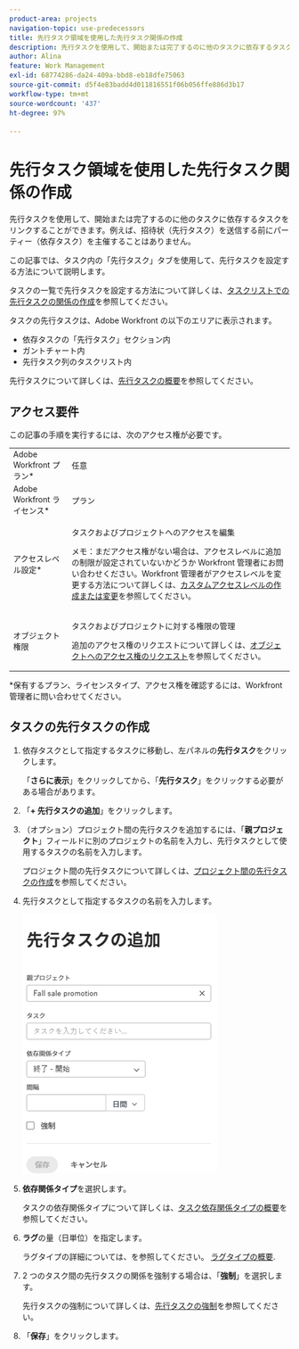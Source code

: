 ```yaml
---
product-area: projects
navigation-topic: use-predecessors
title: 先行タスク領域を使用した先行タスク関係の作成
description: 先行タスクを使用して、開始または完了するのに他のタスクに依存するタスクをリンクすることができます。例えば、招待状（先行タスク）を送信する前にパーティー（依存タスク）を主催することはありません。
author: Alina
feature: Work Management
exl-id: 68774286-da24-409a-bbd8-eb18dfe75063
source-git-commit: d5f4e83badd4d011816551f06b056ffe886d3b17
workflow-type: tm+mt
source-wordcount: '437'
ht-degree: 97%

---
```


# 先行タスク領域を使用した先行タスク関係の作成

先行タスクを使用して、開始または完了するのに他のタスクに依存するタスクをリンクすることができます。例えば、招待状（先行タスク）を送信する前にパーティー（依存タスク）を主催することはありません。

この記事では、タスク内の「先行タスク」タブを使用して、先行タスクを設定する方法について説明します。

タスクの一覧で先行タスクを設定する方法について詳しくは、[タスクリストでの先行タスクの関係の作成](../../../manage-work/tasks/use-prdcssrs/create-predecessors-on-task-list.md)を参照してください。

タスクの先行タスクは、Adobe Workfront の以下のエリアに表示されます。

* 依存タスクの「先行タスク」セクション内
* ガントチャート内
* 先行タスク列のタスクリスト内

先行タスクについて詳しくは、[先行タスクの概要](../../../manage-work/tasks/use-prdcssrs/predecessors-overview.md)を参照してください。

## アクセス要件

この記事の手順を実行するには、次のアクセス権が必要です。

<table style="table-layout:auto"> 
 <col> 
 <col> 
 <tbody> 
  <tr> 
   <td role="rowheader">Adobe Workfront プラン*</td> 
   <td> <p>任意</p> </td> 
  </tr> 
  <tr> 
   <td role="rowheader">Adobe Workfront ライセンス*</td> 
   <td> <p>プラン </p> </td> 
  </tr> 
  <tr> 
   <td role="rowheader">アクセスレベル設定*</td> 
   <td> <p>タスクおよびプロジェクトへのアクセスを編集</p> <p>メモ：まだアクセス権がない場合は、アクセスレベルに追加の制限が設定されていないかどうか Workfront 管理者にお問い合わせください。Workfront 管理者がアクセスレベルを変更する方法について詳しくは、<a href="../../../administration-and-setup/add-users/configure-and-grant-access/create-modify-access-levels.md" class="MCXref xref">カスタムアクセスレベルの作成または変更</a>を参照してください。</p> </td> 
  </tr> 
  <tr> 
   <td role="rowheader">オブジェクト権限</td> 
   <td> <p>タスクおよびプロジェクトに対する権限の管理</p> <p>追加のアクセス権のリクエストについて詳しくは、<a href="../../../workfront-basics/grant-and-request-access-to-objects/request-access.md" class="MCXref xref">オブジェクトへのアクセス権のリクエスト</a>を参照してください。</p> </td> 
  </tr> 
 </tbody> 
</table>

&#42;保有するプラン、ライセンスタイプ、アクセス権を確認するには、Workfront 管理者に問い合わせてください。

## タスクの先行タスクの作成

1. 依存タスクとして指定するタスクに移動し、左パネルの&#x200B;**先行タスク**&#x200B;をクリックします。

   「**さらに表示**」をクリックしてから、「**先行タスク**」をクリックする必要がある場合があります。

1. 「**+ 先行タスクの追加**」をクリックします。
1. （オプション）プロジェクト間の先行タスクを追加するには、「**親プロジェクト**」フィールドに別のプロジェクトの名前を入力し、先行タスクとして使用するタスクの名前を入力します。

   プロジェクト間の先行タスクについて詳しくは、[プロジェクト間の先行タスクの作成](../../../manage-work/tasks/use-prdcssrs/cross-project-predecessors.md)を参照してください。

1. 先行タスクとして指定するタスクの名前を入力します。

   ![](assets/add-predecessor-box-nwe-350x465.png)

1. **依存関係タイプ**&#x200B;を選択します。

   タスクの依存関係タイプについて詳しくは、[タスク依存関係タイプの概要](../../../manage-work/tasks/use-prdcssrs/task-dependency-types.md)を参照してください。

1. **ラグ**&#x200B;の量（日単位）を指定します。

   ラグタイプの詳細については、を参照してくださ&#x200B;い。 [ラグタイプの概要](../../../manage-work/tasks/use-prdcssrs/lag-types.md).

1. 2 つのタスク間の先行タスクの関係を強制する場合は、「**強制**」を選択します。

   先行タスクの強制について詳しくは、[先行タスクの強制](../../../manage-work/tasks/use-prdcssrs/enforced-predecessors.md)を参照してください。

1. 「**保存**」をクリックします。
